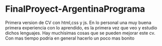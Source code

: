 # FinalProyect-ArgentinaPrograma
 Primera version de CV con html,css y js. 
 En lo personal una muy buena primera experiencia con lo aprendido, es la primera vez que veo y estudio dichos lenguajes.
 Hay muchisimas cosas que se pueden mejorar este cv. Con mas tiempo podria en general hacerlo un poco mas bonito 
